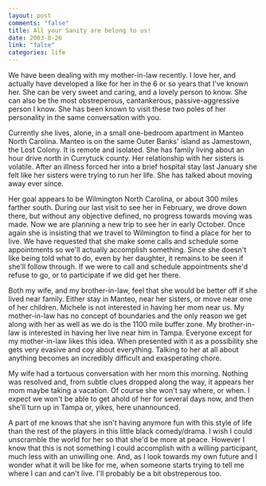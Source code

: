 ```yaml
--- 
layout: post
comments: "false"
title: All your Sanity are belong to us!
date: 2003-8-26
link: "false"
categories: life
---
```

We have been dealing with my mother-in-law recently. I love her, and actually have developed a like for her in the 6 or so years that I've known her. She can be very sweet and caring, and a lovely person to know. She can also be the most obstreperous, cantankerous, passive-aggressive person I know. She has been known to visit these two poles of her personality in the same conversation with you.

Currently she lives, alone, in a small one-bedroom apartment in Manteo North Carolina. Manteo is on the same Outer Banks' island as Jamestown, the Lost Colony. It is remote and isolated. She has family living about an hour drive north in Currytuck county. Her relationship with her sisters is volatile. After an illness forced her into a brief hospital stay last January she felt like her sisters were trying to run her life. She has talked about moving away ever since.

Her goal appears to be Wilmington North Carolina, or about 300 miles farther south. During our last visit to see her in February, we drove down there, but without any objective defined, no progress towards moving was made. Now we are planning a new trip to see her in early October. Once again she is insisting that we travel to Wilmington to find a place for her to live. We have requested that she make some calls and schedule some appointments so we'll actually accomplish something. Since she doesn't like being told what to do, even by her daughter, it remains to be seen if she'll follow through. If we were to call and schedule appointments she'd refuse to go, or to participate if we did get her there.

Both my wife, and my brother-in-law, feel that she would be better off if she lived near family. Either stay in Manteo, near her sisters, or move near one of her children. Michele is not interested in having her mom near us. My mother-in-law has no concept of boundaries and the only reason we get along with her as well as we do is the 1100 mile buffer zone. My brother-in-law is interested in having her live near him in Tampa. Everyone except for my mother-in-law likes this idea. When presented with it as a possibility she gets very evasive and coy about everything. Talking to her at all about anything becomes an incredibly difficult and exasperating chore.

My wife had a tortuous conversation with her mom this morning. Nothing was resolved and, from subtle clues dropped along the way, it appears her mom maybe taking a vacation. Of course she won't say where, or when. I expect we won't be able to get ahold of her for several days now, and then she'll turn up in Tampa or, yikes, here unannounced.

A part of me knows that she isn't having anymore fun with this style of life than the rest of the players in this little black comedy/drama. I wish I could unscramble the world for her so that she'd be more at peace. However I know that this is not something I could accomplish with a willing participant, much less with an unwilling one. And, as I look towards my own future and I wonder what it will be like for me, when someone starts trying to tell me where I can and can't live. I'll probably be a bit obstreperous too.


